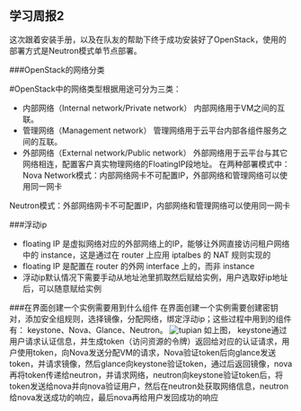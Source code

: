 ## 学习周报2

这次跟着安装手册，以及在队友的帮助下终于成功安装好了OpenStack，使用的部署方式是Neutron模式单节点部署。

###OpenStack的网络分类

#OpenStack中的网络类型根据用途可分为三类：
- 内部网络（Internal network/Private network）
内部网络用于VM之间的互联。
- 管理网络（Management network）
管理网络用于云平台内部各组件服务之间的互联。
- 外部网络（External network/Public network）
外部网络用于云平台与其它网络相连，配置客户真实物理网络的FloatingIP段地址。
在两种部署模式中：
Nova Network模式：内部网络网卡不可配置IP，外部网络和管理网络可以使用同一网卡

Neutron模式：外部网络网卡不可配置IP，内部网络和管理网络可以使用同一网卡

###浮动ip
- floating IP 是虚拟网络对应的外部网络上的IP，能够让外网直接访问租户网络中的 instance，这是通过在 router 上应用 iptalbes 的 NAT 规则实现的
- floating IP 是配置在 router 的外网 interface 上的，而非 instance
- 浮动ip默认情况下需要手动从地址池里抓取然后赋给实例，用户选取好ip地址后，可以随意赋给实例

###在界面创建一个实例需要用到什么组件
在界面创建一个实例需要创建密钥对，添加安全组规则，选择镜像，分配网络，绑定浮动ip；这些过程中用到的组件有：
keystone、Nova、Glance、Neutron。
![tupian](https://img-blog.csdn.net/20171212150244678?watermark/2/text/aHR0cDovL2Jsb2cuY3Nkbi5uZXQvU0xfV29ybGQ=/font/5a6L5L2T/fontsize/400/fill/I0JBQkFCMA==/dissolve/70/gravity/Center)
如上图，
keystone通过用户请求认证信息，并生成token（访问资源的令牌）返回给对应的认证请求，用户使用token，向Nova发送分配VM的请求，Nova验证token后向glance发送token，并请求镜像，然后glance向keystone验证token，通过后返回镜像，nova再将token传递给neutron，并请求网络，neutron向keystone验证token后，将token发送给nova并向nova验证用户，然后在neutron处获取网络信息，neutron给nova发送成功的响应，最后nova再给用户发回成功的响应
